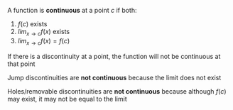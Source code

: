 A function is **continuous** at a point $c$ if both:

1. $f(c)$ exists
2. $lim_{x \to c} f(x)$ exists
3. $lim_{x \to c} f(x) = f(c)$


If there is a discontinuity at a point, the function will not be continuous at that point

Jump discontinuities are **not continuous** because the limit does not exist

Holes/removable discontinuities are **not continuous** because although $f(c)$ may exist, it may not be equal to the limit
